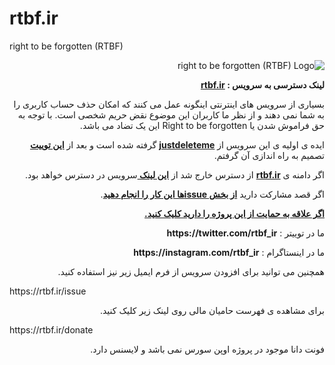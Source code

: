 # rtbf.ir
right to be forgotten (RTBF)

<div dir="rtl">

<img src="https://raw.githubusercontent.com/amirshnll/rtbf.ir/main/logo-readme.png" alt="right to be forgotten (RTBF) Logo">

<p><strong>لینک دسترسی به سرویس : <a href="http://amirshnll.github.io/rtbf.ir" title="rtbf.ir">rtbf.ir</a></strong></p>
<p>بسیاری از سرویس های اینترنتی اینگونه عمل می کنند که امکان حذف حساب کاربری را به شما نمی دهند و از نظر ما کاربران این موضوع نقض حریم شخصی است. با توجه به حق فراموش شدن یا Right to be forgotten این یک تضاد می باشد.</p>
<p>ایده ی اولیه ی این سرویس از  <strong><a target="_blank" href="https://backgroundchecks.org/justdeleteme/" title="justdeleteme">justdeleteme</a></strong> گرفته شده است و بعد از  <strong><a target="_blank" href="https://twitter.com/nima/status/1398335801042386947?s=20">این توییت</a></strong> تصمیم به راه اندازی آن گرفتم.</p>
<p>اگر دامنه ی <strong><a href="https://rtbf.ir" title="rtbf.ir">rtbf.ir</a></strong> از دسترس خارج شد از <strong><a href="http://amirshnll.github.io/rtbf.ir" title="rtbf.ir">این لینک </a></strong> سرویس در دسترس خواهد بود.</p>
<p>اگر قصد مشارکت دارید <strong><a target="_blank" href="https://github.com/amirshnll/rtbf.ir/issues/new/choose" title="rtbf.ir Source">از بخش issueها این کار را انجام دهید</a></strong>.</p>
<p><strong><a href="http://amirshnll.github.io/rtbf.ir/donate" title="حمایت مالی از پروژه">اگر علاقه به حمایت از این پروژه را دارید کلیک کنید.</a></strong></p>
<p>ما در توییتر : <strong>https://twitter.com/rtbf_ir</strong></p>
<p>ما در اینستاگرام : <strong>https://instagram.com/rtbf_ir</strong></p>
<p>همچنین می توانید برای افزودن سرویس از فرم ایمیل زیر نیز استفاده کنید.</p>
<p dir="ltr">https://rtbf.ir/issue</p>
<p>برای مشاهده ی فهرست حامیان مالی روی لینک زیر کلیک کنید.</p>
<p dir="ltr">https://rtbf.ir/donate</p>
  
  <p dir="rtl">فونت دانا موجود در پروژه اوپن سورس نمی باشد و لایسنس دارد.</p>
  
</div>
